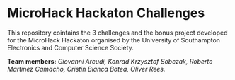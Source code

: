 # MicroHack Hackaton Challenges
This repository cointains the 3 challenges and the bonus project developed for the MicroHack Hackaton organised by the University of Southampton Electronics and Computer Science Society.

**Team members:**
*Giovanni Arcudi,
Konrad Krzysztof Sobczak,
Roberto Martínez Camacho,
Cristin Bianca Botea,
Oliver Rees.*
